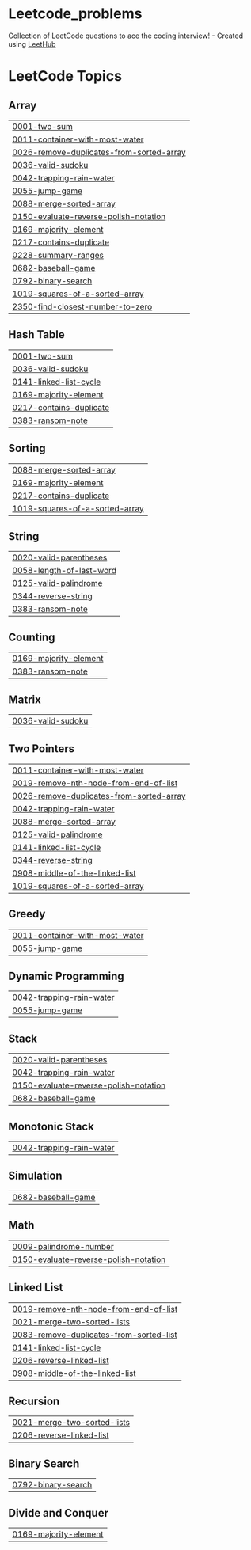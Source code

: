 # Leetcode_problems
Collection of LeetCode questions to ace the coding interview! - Created using [LeetHub](https://github.com/QasimWani/LeetHub)

<!---LeetCode Topics Start-->
# LeetCode Topics
## Array
|  |
| ------- |
| [0001-two-sum](https://github.com/rihanashraf/Leetcode_problems/tree/master/0001-two-sum) |
| [0011-container-with-most-water](https://github.com/rihanashraf/Leetcode_problems/tree/master/0011-container-with-most-water) |
| [0026-remove-duplicates-from-sorted-array](https://github.com/rihanashraf/Leetcode_problems/tree/master/0026-remove-duplicates-from-sorted-array) |
| [0036-valid-sudoku](https://github.com/rihanashraf/Leetcode_problems/tree/master/0036-valid-sudoku) |
| [0042-trapping-rain-water](https://github.com/rihanashraf/Leetcode_problems/tree/master/0042-trapping-rain-water) |
| [0055-jump-game](https://github.com/rihanashraf/Leetcode_problems/tree/master/0055-jump-game) |
| [0088-merge-sorted-array](https://github.com/rihanashraf/Leetcode_problems/tree/master/0088-merge-sorted-array) |
| [0150-evaluate-reverse-polish-notation](https://github.com/rihanashraf/Leetcode_problems/tree/master/0150-evaluate-reverse-polish-notation) |
| [0169-majority-element](https://github.com/rihanashraf/Leetcode_problems/tree/master/0169-majority-element) |
| [0217-contains-duplicate](https://github.com/rihanashraf/Leetcode_problems/tree/master/0217-contains-duplicate) |
| [0228-summary-ranges](https://github.com/rihanashraf/Leetcode_problems/tree/master/0228-summary-ranges) |
| [0682-baseball-game](https://github.com/rihanashraf/Leetcode_problems/tree/master/0682-baseball-game) |
| [0792-binary-search](https://github.com/rihanashraf/Leetcode_problems/tree/master/0792-binary-search) |
| [1019-squares-of-a-sorted-array](https://github.com/rihanashraf/Leetcode_problems/tree/master/1019-squares-of-a-sorted-array) |
| [2350-find-closest-number-to-zero](https://github.com/rihanashraf/Leetcode_problems/tree/master/2350-find-closest-number-to-zero) |
## Hash Table
|  |
| ------- |
| [0001-two-sum](https://github.com/rihanashraf/Leetcode_problems/tree/master/0001-two-sum) |
| [0036-valid-sudoku](https://github.com/rihanashraf/Leetcode_problems/tree/master/0036-valid-sudoku) |
| [0141-linked-list-cycle](https://github.com/rihanashraf/Leetcode_problems/tree/master/0141-linked-list-cycle) |
| [0169-majority-element](https://github.com/rihanashraf/Leetcode_problems/tree/master/0169-majority-element) |
| [0217-contains-duplicate](https://github.com/rihanashraf/Leetcode_problems/tree/master/0217-contains-duplicate) |
| [0383-ransom-note](https://github.com/rihanashraf/Leetcode_problems/tree/master/0383-ransom-note) |
## Sorting
|  |
| ------- |
| [0088-merge-sorted-array](https://github.com/rihanashraf/Leetcode_problems/tree/master/0088-merge-sorted-array) |
| [0169-majority-element](https://github.com/rihanashraf/Leetcode_problems/tree/master/0169-majority-element) |
| [0217-contains-duplicate](https://github.com/rihanashraf/Leetcode_problems/tree/master/0217-contains-duplicate) |
| [1019-squares-of-a-sorted-array](https://github.com/rihanashraf/Leetcode_problems/tree/master/1019-squares-of-a-sorted-array) |
## String
|  |
| ------- |
| [0020-valid-parentheses](https://github.com/rihanashraf/Leetcode_problems/tree/master/0020-valid-parentheses) |
| [0058-length-of-last-word](https://github.com/rihanashraf/Leetcode_problems/tree/master/0058-length-of-last-word) |
| [0125-valid-palindrome](https://github.com/rihanashraf/Leetcode_problems/tree/master/0125-valid-palindrome) |
| [0344-reverse-string](https://github.com/rihanashraf/Leetcode_problems/tree/master/0344-reverse-string) |
| [0383-ransom-note](https://github.com/rihanashraf/Leetcode_problems/tree/master/0383-ransom-note) |
## Counting
|  |
| ------- |
| [0169-majority-element](https://github.com/rihanashraf/Leetcode_problems/tree/master/0169-majority-element) |
| [0383-ransom-note](https://github.com/rihanashraf/Leetcode_problems/tree/master/0383-ransom-note) |
## Matrix
|  |
| ------- |
| [0036-valid-sudoku](https://github.com/rihanashraf/Leetcode_problems/tree/master/0036-valid-sudoku) |
## Two Pointers
|  |
| ------- |
| [0011-container-with-most-water](https://github.com/rihanashraf/Leetcode_problems/tree/master/0011-container-with-most-water) |
| [0019-remove-nth-node-from-end-of-list](https://github.com/rihanashraf/Leetcode_problems/tree/master/0019-remove-nth-node-from-end-of-list) |
| [0026-remove-duplicates-from-sorted-array](https://github.com/rihanashraf/Leetcode_problems/tree/master/0026-remove-duplicates-from-sorted-array) |
| [0042-trapping-rain-water](https://github.com/rihanashraf/Leetcode_problems/tree/master/0042-trapping-rain-water) |
| [0088-merge-sorted-array](https://github.com/rihanashraf/Leetcode_problems/tree/master/0088-merge-sorted-array) |
| [0125-valid-palindrome](https://github.com/rihanashraf/Leetcode_problems/tree/master/0125-valid-palindrome) |
| [0141-linked-list-cycle](https://github.com/rihanashraf/Leetcode_problems/tree/master/0141-linked-list-cycle) |
| [0344-reverse-string](https://github.com/rihanashraf/Leetcode_problems/tree/master/0344-reverse-string) |
| [0908-middle-of-the-linked-list](https://github.com/rihanashraf/Leetcode_problems/tree/master/0908-middle-of-the-linked-list) |
| [1019-squares-of-a-sorted-array](https://github.com/rihanashraf/Leetcode_problems/tree/master/1019-squares-of-a-sorted-array) |
## Greedy
|  |
| ------- |
| [0011-container-with-most-water](https://github.com/rihanashraf/Leetcode_problems/tree/master/0011-container-with-most-water) |
| [0055-jump-game](https://github.com/rihanashraf/Leetcode_problems/tree/master/0055-jump-game) |
## Dynamic Programming
|  |
| ------- |
| [0042-trapping-rain-water](https://github.com/rihanashraf/Leetcode_problems/tree/master/0042-trapping-rain-water) |
| [0055-jump-game](https://github.com/rihanashraf/Leetcode_problems/tree/master/0055-jump-game) |
## Stack
|  |
| ------- |
| [0020-valid-parentheses](https://github.com/rihanashraf/Leetcode_problems/tree/master/0020-valid-parentheses) |
| [0042-trapping-rain-water](https://github.com/rihanashraf/Leetcode_problems/tree/master/0042-trapping-rain-water) |
| [0150-evaluate-reverse-polish-notation](https://github.com/rihanashraf/Leetcode_problems/tree/master/0150-evaluate-reverse-polish-notation) |
| [0682-baseball-game](https://github.com/rihanashraf/Leetcode_problems/tree/master/0682-baseball-game) |
## Monotonic Stack
|  |
| ------- |
| [0042-trapping-rain-water](https://github.com/rihanashraf/Leetcode_problems/tree/master/0042-trapping-rain-water) |
## Simulation
|  |
| ------- |
| [0682-baseball-game](https://github.com/rihanashraf/Leetcode_problems/tree/master/0682-baseball-game) |
## Math
|  |
| ------- |
| [0009-palindrome-number](https://github.com/rihanashraf/Leetcode_problems/tree/master/0009-palindrome-number) |
| [0150-evaluate-reverse-polish-notation](https://github.com/rihanashraf/Leetcode_problems/tree/master/0150-evaluate-reverse-polish-notation) |
## Linked List
|  |
| ------- |
| [0019-remove-nth-node-from-end-of-list](https://github.com/rihanashraf/Leetcode_problems/tree/master/0019-remove-nth-node-from-end-of-list) |
| [0021-merge-two-sorted-lists](https://github.com/rihanashraf/Leetcode_problems/tree/master/0021-merge-two-sorted-lists) |
| [0083-remove-duplicates-from-sorted-list](https://github.com/rihanashraf/Leetcode_problems/tree/master/0083-remove-duplicates-from-sorted-list) |
| [0141-linked-list-cycle](https://github.com/rihanashraf/Leetcode_problems/tree/master/0141-linked-list-cycle) |
| [0206-reverse-linked-list](https://github.com/rihanashraf/Leetcode_problems/tree/master/0206-reverse-linked-list) |
| [0908-middle-of-the-linked-list](https://github.com/rihanashraf/Leetcode_problems/tree/master/0908-middle-of-the-linked-list) |
## Recursion
|  |
| ------- |
| [0021-merge-two-sorted-lists](https://github.com/rihanashraf/Leetcode_problems/tree/master/0021-merge-two-sorted-lists) |
| [0206-reverse-linked-list](https://github.com/rihanashraf/Leetcode_problems/tree/master/0206-reverse-linked-list) |
## Binary Search
|  |
| ------- |
| [0792-binary-search](https://github.com/rihanashraf/Leetcode_problems/tree/master/0792-binary-search) |
## Divide and Conquer
|  |
| ------- |
| [0169-majority-element](https://github.com/rihanashraf/Leetcode_problems/tree/master/0169-majority-element) |
<!---LeetCode Topics End-->